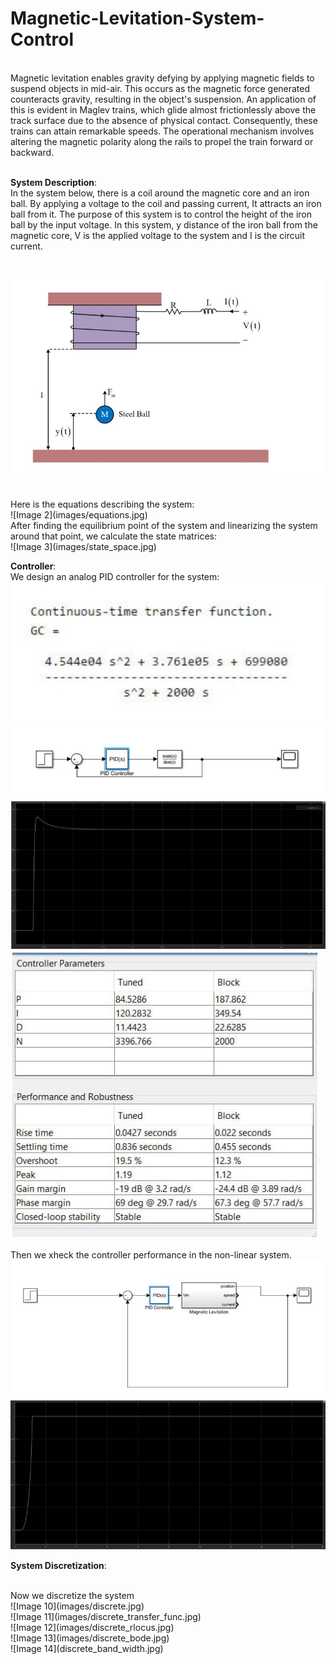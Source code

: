 # Magnetic-Levitation-System-Control
<br>
Magnetic levitation enables gravity defying by applying magnetic fields to suspend objects in mid-air. This occurs as the magnetic force generated counteracts gravity, resulting in the object's suspension. An application of this is evident in Maglev trains, which glide almost frictionlessly above the track surface due to the absence of physical contact. Consequently, these trains can attain remarkable speeds. The operational mechanism involves altering the magnetic polarity along the rails to propel the train forward or backward.
<br>
<br>

__System Description__:
<br>
In the system below, there is a coil around the magnetic core and an iron ball. By applying a voltage to the coil and passing current, It attracts an iron ball from it. The purpose of this system is to control the height of the iron ball by the input voltage. In this system, y distance of the iron ball from the magnetic core, V  is the applied voltage to the system and I is the circuit current.

<br>

![Image 1](images/system.jpg)


<br>
Here is the equations describing the system:
<br>
![Image 2](images/equations.jpg)
<br>
After finding the equilibrium point of the system and linearizing the system around that point, we calculate the state matrices:
<br>
![Image 3](images/state_space.jpg)
<br>

__Controller__:
<br>
We design an analog PID controller for the system:
<br>
![Image 4](images/analog_controller_function.jpg)
<br>
![Image 5](images/analog_controller_system.jpg)
<br>
![Image 6](images/analog_controller_diagram.jpg)
<br>
![Image 7](images/analog_controller_params.jpg)
<br>
<br>
Then we xheck the controller performance in the non-linear system.
<br>
![Image 8](images/analog_controller_nonlinear.jpg)
<br>
![Image 9](images/analog_controller_nonlinear_diagram.jpg)
<br>

__System Discretization__:

<br>
Now we discretize the system
<br>
![Image 10](images/discrete.jpg)
<br>
![Image 11](images/discrete_transfer_func.jpg)
<br>
![Image 12](images/discrete_rlocus.jpg)
<br>
![Image 13](images/discrete_bode.jpg)
<br>
![Image 14](discrete_band_width.jpg)
<br>
<br>
